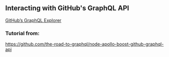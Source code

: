 ## Interacting with GitHub's GraphQL API
[GitHub’s GraphQL Explorer](https://developer.github.com/v4/explorer/) 

### Tutorial from:
https://github.com/the-road-to-graphql/node-apollo-boost-github-graphql-api
